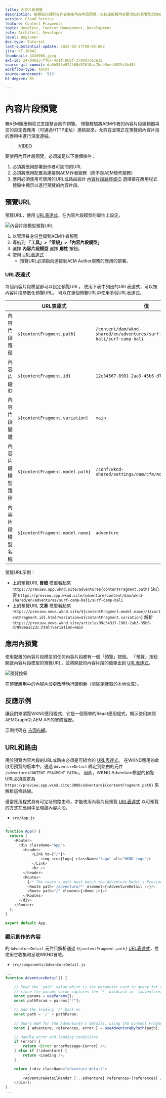 ```yaml
---
title: 內容片段預覽
description: 瞭解如何對所有作者使用內容片段預覽，以快速瞭解內容更改如何影響您的無AEM頭體驗。
version: Cloud Service
feature: Content Fragments
topic: Headless, Content Management, Development
role: Architect, Developer
level: Beginner
doc-type: Tutorial
last-substantial-update: 2023-03-17T00:00:00Z
jira: KT-10841
thumbnail: 3416906.jpeg
exl-id: 247d40a3-ff67-4c1f-86bf-3794d7ce3e32
source-git-commit: da0b536e824f68d97618ac7bce9aec5829c3b48f
workflow-type: tm+mt
source-wordcount: '513'
ht-degree: 0%

---
```


# 內容片段預覽

無AEM頭應用程式支援整合創作預覽。 預覽體驗將AEM作者的內容片段編輯器與您的自定義應用（可通過HTTP定址）連結起來，允許在呈現正在預覽的內容片段的應用中進行深度連結。

>[!VIDEO](https://video.tv.adobe.com/v/3416906?quality=12&learn=on)

要使用內容片段預覽，必須滿足以下幾個條件：

1. 必須將應用部署到作者可訪問的URL
1. 必須將應用配置為連接到AEM作者服務（而不是AEM發佈服務）
1. 應用必須使用可使用的URL或路由設計 [內容片段路徑或ID](#url-expressions) 選擇要在應用程式體驗中顯示以進行預覽的內容片段。

## 預覽URL

預覽URL，使用 [URL表達式](#url-expressions)，在內容片段模型的屬性上設定。

![內容片段模型預覽URL](./assets/preview/cf-model-preview-url.png)

1. 以管理員身份登錄到AEM作者服務
1. 導航到 __「工具」>「常規」>「內容片段模型」__
1. 選擇 __內容片段模型__ 選擇 __屬性__ 按鈕。
1. 使用 [URL表達式](#url-expressions)
   + 預覽URL必須指向連接到AEM Author服務的應用的部署。

### URL表達式

每個內容片段模型都可以設定預覽URL。 使用下表中列出的URL表達式，可以按內容片段參數化預覽URL。 可以在單個預覽URL中使用多個URL表達式。

|  | URL表達式 | 值 |
| --------------------------------------- | ----------------------------------- | ----------- |
| 內容片段路徑 | `${contentFragment.path}` | `/content/dam/wknd-shared/en/adventures/surf-camp-bali/surf-camp-bali` |
| 內容片段ID | `${contentFragment.id}` | `12c34567-8901-2aa3-45b6-d7890aa1c23c` |
| 內容片段變體 | `${contentFragment.variation}` | `main` |
| 內容片段模型路徑 | `${contentFragment.model.path}` | `/conf/wknd-shared/settings/dam/cfm/models/adventure` |
| 內容片段模型名稱 | `${contentFragment.model.name}` | `adventure` |

預覽URL示例：

+ 上的預覽URL __冒險__ 模型看起來 `https://preview.app.wknd.site/adventure${contentFragment.path}` 決心要 `https://preview.app.wknd.site/adventure/content/dam/wknd-shared/en/adventures/surf-camp-bali/surf-camp-bali`
+ 上的預覽URL __文章__ 模型看起來 `https://preview.news.wknd.site/${contentFragment.model.name}/${contentFragment.id}.html?variation=${contentFragment.variation}` 解析 `https://preview.news.wknd.site/article/99c34317-1901-2ab3-35b6-d7890aa1c23c.html?variation=main`

## 應用內預覽

使用配置的內容片段模型的任何內容片段都有一個「預覽」按鈕。 「預覽」按鈕開啟內容片段模型的預覽URL，並將開啟的內容片段的值彈出到 [URL表達式](#url-expressions)。

![預覽按鈕](./assets/preview/preview-button.png)

在預覽應用中的內容片段更改時執行硬刷新（清除瀏覽器的本地快取）。

## 反應示例

讓我們來瀏覽WKND應用程式，它是一個簡單的React應用程式，顯示使用無頭AEMGraphQLAEM API的冒險經歷。

示例代碼在 [吉圖布網](https://github.com/adobe/aem-guides-wknd-graphql/tree/main/preview-tutorial)。

## URL和路由

用於預覽內容片段的URL或路由必須是可組合的 [URL表達式](#url-expressions)。 在WKND應用的此啟用預覽的版本中，通過 `AdventureDetail` 綁定到路由的元件 `/adventure<CONTENT FRAGMENT PATH>`。 因此，WKND Adventure模型的預覽URL必須設定為 `https://preview.app.wknd.site:3000/adventure${contentFragment.path}` 來解析這條路線。

僅當應用程式具有可定址的路由時，才能使用內容片段預覽 [URL表達式](#url-expressions) 以可預覽的方式在應用中呈現該內容片段。

+ `src/App.js`

```javascript
...
function App() {
  return (
    <Router>
      <div className="App">
        <header>
            <Link to={"/"}>
                <img src={logo} className="logo" alt="WKND Logo"/>
            </Link>        
            <hr />
        </header>
        <Routes>
          {/* The route's path must match the Adventure Model's Preview URL expression. In React since the path has `/` you must use wildcards to match instead of the usual `:path` */}
          <Route path='/adventure/*' element={<AdventureDetail />}/>
          <Route path="/" element={<Home />}/>
        </Routes>
      </div>
    </Router>
  );
}

export default App;
```

### 顯示創作的內容

的 `AdventureDetail` 元件只解析通過 `${contentFragment.path}` [URL表達式](#url-expressions)，並使用它收集和呈現WKND冒險。

+ `src/components/AdventureDetail.js`

```javascript
...
function AdventureDetail() {

    // Read the `path` value which is the parameter used to query for the adventure's details
    // since the params value captures the `*` wildcard in `/adventure/*`, or everything after the first `/` in the Content Fragment path.
    const params = useParams();
    const pathParam = params["*"];

    // Add the leading '/' back on 
    const path = '/' + pathParam;
    
    // Query AEM for the Adventures's details, using the Content Fragment's `path`
    const { adventure, references, error } = useAdventureByPath(path);

    // Handle error and loading conditions
    if (error) {
        return <Error errorMessage={error} />;
    } else if (!adventure) {
        return <Loading />;
    }

    return (<div className="adventure-detail">
        ...
        <AdventureDetailRender {...adventure} references={references} />
    </div>);
}
...
```
